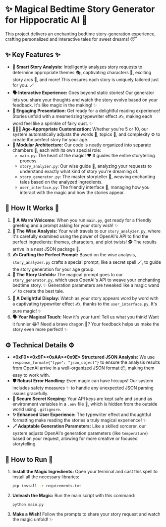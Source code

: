 # ✨ Magical Bedtime Story Generator for Hippocratic AI 🌙

This project delivers an enchanting bedtime story-generation experience, crafting personalized and interactive tales for sweet dreams! 😴

## ✨ Key Features ✨

* **🧠 Smart Story Analysis:** Intelligently analyzes story requests to determine appropriate themes 🎭, captivating characters 🦸, exciting story arcs 🎢, and more! This ensures each story is uniquely tailored just for you. 🪄
* **🗣️ Interactive Experience:** Goes beyond static stories! Our generator lets you share your thoughts and watch the story evolve based on your feedback. It's like magic in the making! ✨
* **📜 Engaging Presentation:** Get ready for a delightful reading experience! Stories unfold with a mesmerizing typewriter effect ✍️, making each word feel like a sprinkle of fairy dust. ✨
* **👶👧👦 Age-Appropriate Customization:** Whether you're 5 or 10, our system automatically adjusts the words 💬, topics 🤔, and complexity ⚙️ to create the perfect story for your age.
* **🧱 Modular Architecture:** Our code is neatly organized into separate chambers 🏰, each with its own special role:
    * `main.py`: The heart of the magic! ❤️ It guides the entire storytelling process.
    * `story_analyzer.py`: Our wise guide 🦉, analyzing your requests to understand exactly what kind of story you're dreaming of.
    * `story_generator.py`: The master storyteller 🧙, weaving enchanting tales based on the analyzed ingredients.
    * `user_interface.py`: The friendly interface 👋, managing how you interact with the magic and how the stories appear.

## 📖 How It Works 📖

1.  **👋 A Warm Welcome:** When you run `main.py`, get ready for a friendly greeting and a prompt asking for your story wish! ✨
2.  **🦉 The Wise Analysis:** Your wish travels to our `story_analyzer.py`, where it's carefully examined using the power of OpenAI's API to find the perfect ingredients: themes, characters, and plot twists! 🕵️ The results arrive in a neat JSON package 🎁.
3.  **✍️ Crafting the Perfect Prompt:** Based on the wise analysis, `story_analyzer.py` crafts a special prompt, like a secret spell 🪄, to guide the story generation for your age group.
4.  **🧙 The Story Unfolds:** The magical prompt goes to our `story_generator.py`, which uses OpenAI's API to weave your enchanting bedtime story. ✨ Generation parameters are tweaked like a magic wand 🪄 to create the best tale.
5.  **📜 A Delightful Display:** Watch as your story appears word by word with a captivating typewriter effect ✍️, thanks to the `user_interface.py`. It's pure magic! ✨
6.  **🗣️ Your Magical Touch:** Now it's your turn! Tell us what you think! Want it funnier 😂? Need a brave dragon 🐉? Your feedback helps us make the story even more perfect! ✨

## ⚙️ Technical Details ⚙️

* **<0xF0><0x9F><0xAA><0x9E> Structured JSON Analysis:** We use `response_format={"type": "json_object"}` to ensure the analysis results from OpenAI arrive in a well-organized JSON format 📦, making them easy to work with.
* **🛡️ Robust Error Handling:** Even magic can have hiccups! Our system includes safety measures ✨ to handle any unexpected JSON parsing issues gracefully.
* **🔑 Secure Secret Keeping:** Your API keys are kept safe and sound as environment variables in a `.env` file 🤫, which is hidden from the outside world using `.gitignore`.
* **✨ Enhanced User Experience:** The typewriter effect and thoughtful formatting make reading the stories a truly magical experience! ✨
* **🪄 Adaptable Generation Parameters:** Like a skilled sorcerer, our system adjusts OpenAI's generation parameters (like `temperature`) based on your request, allowing for more creative or focused storytelling.

## 🚀 How to Run 🚀

1.  **Install the Magic Ingredients:** Open your terminal and cast this spell to install all the necessary libraries:
    ```bash
    pip install -r requirements.txt
    ```
2.  **Unleash the Magic:** Run the main script with this command:
    ```bash
    python main.py
    ```
3.  **Make a Wish!** Follow the prompts to share your story request and watch the magic unfold! ✨
